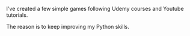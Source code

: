 I've created a few simple games following Udemy courses and Youtube tutorials. 

The reason is to keep improving my Python skills.
